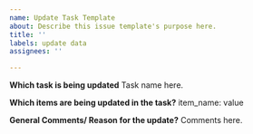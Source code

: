 ```yaml
---
name: Update Task Template
about: Describe this issue template's purpose here.
title: ''
labels: update data
assignees: ''

---
```


**Which task is being updated**
Task name here.

**Which items are being updated in the task?**
item_name: value

**General Comments/ Reason for the update?**
Comments here.
